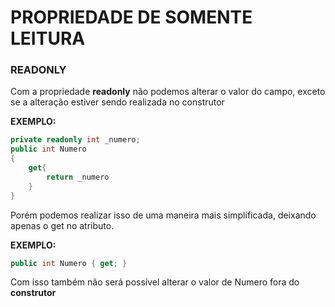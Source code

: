 # PROPRIEDADE DE SOMENTE LEITURA

### READONLY

Com a propriedade **readonly** não podemos alterar o valor do campo, exceto se a alteração estiver sendo realizada no construtor

**EXEMPLO:**

```csharp
private readonly int _numero;
public int Numero
{
    get{
        return _numero
    }
}
```
Porém podemos realizar isso de uma maneira mais simplificada, deixando apenas o get no atributo.

**EXEMPLO:**

```csharp
public int Numero { get; }
```
Com isso também não será possível alterar o valor de Numero fora do **construtor**
